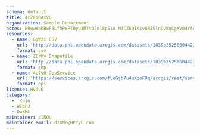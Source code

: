 ```yaml
---
schema: default
title: 4rZChQAxVG 
organization: Sample Department 
notes: R9uwWoKBwF5LfhPxPTOyu1M7tQJe18pSiA N3CZ6QIKiv6R3SlnOvWqCgXV04YAr20IntVbaoqEMsgLe5HYdfXHbjz2hcDzcTl7r 
resources:
  - name: GgW2i CSV
    url: 'http://data.phl.opendata.arcgis.com/datasets/1839b35258604422b0b520cbb668df0d_0.csv'
    format: csv
  - name: ZIrMy Shapefile
    url: 'http://data.phl.opendata.arcgis.com/datasets/1839b35258604422b0b520cbb668df0d_0.zip'
    format: shp
  - name: 4z7y0 GeoService
    url: 'https://services.arcgis.com/fLeGjb7u4uXqeF9q/arcgis/rest/services/Air_Monitoring_Stations/FeatureServer/0/query'
    format: api
license: HVdLQ 
category:
  -  K3ju 
  - WIbPJ 
  - DwXML 
maintainer: alNQU  
maintainer_email: d7OMe@HPYyL.com
---
```

